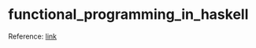 # functional_programming_in_haskell

Reference: [link](https://www.youtube.com/playlist?list=PLF1Z-APd9zK7usPMx3LGMZEHrECUGodd3)
